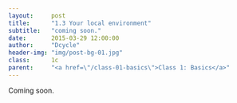 ```yaml
---
layout:     post
title:      "1.3 Your local environment"
subtitle:   "coming soon."
date:       2015-03-29 12:00:00
author:     "Dcycle"
header-img: "img/post-bg-01.jpg"
class:      1c
parent:     "<a href=\"/class-01-basics\">Class 1: Basics</a>"
---
```


Coming soon.

